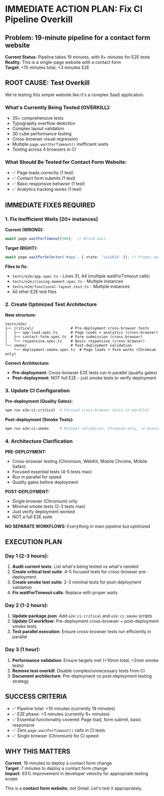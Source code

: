 # IMMEDIATE ACTION PLAN: Fix CI Pipeline Overkill

## Problem: 19-minute pipeline for a contact form website

**Current Status**: Pipeline takes 19 minutes, with 9+ minutes for E2E tests  
**Reality**: This is a single-page website with a contact form  
**Target**: <10 minutes total, <3 minutes E2E  

## ROOT CAUSE: Test Overkill

We're testing this simple website like it's a complex SaaS application.

### What's Currently Being Tested (OVERKILL):
- 35+ comprehensive tests
- Typography overflow detection
- Complex layout validation  
- 3D cube performance testing
- Cross-browser visual regression
- Multiple `page.waitForTimeout()` inefficient waits
- Testing across 4 browsers in CI

### What Should Be Tested for Contact Form Website:
- ✅ Page loads correctly (1 test)
- ✅ Contact form submits (1 test)  
- ✅ Basic responsive behavior (1 test)
- ✅ Analytics tracking works (1 test)

## IMMEDIATE FIXES REQUIRED

### 1. Fix Inefficient Waits (20+ instances)

**Current (WRONG):**
```typescript
await page.waitForTimeout(500);  // Blind wait
```

**Target (RIGHT):**
```typescript
await page.waitForSelector('#app', { state: 'visible' }); // Proper wait
```

**Files to fix:**
- `tests/e2e/app.spec.ts` - Lines 31, 44 (multiple waitForTimeout calls)
- `tests/e2e/closing-moment.spec.ts` - Multiple instances
- `tests/e2e/functional-layout.test.ts` - Multiple instances
- All other E2E test files

### 2. Create Optimized Test Architecture

**New structure:**
```
tests/e2e/
├── critical/                 # Pre-deployment cross-browser tests
│   ├── app-load.spec.ts      # Page loads + analytics (cross-browser)
│   ├── contact-form.spec.ts  # Form submission (cross-browser)
│   └── responsive.spec.ts    # Basic responsive (cross-browser)
└── smoke/                    # Post-deployment validation
    └── deployment-smoke.spec.ts  # Page loads + form works (Chromium only)
```

**Correct Architecture:**
- **Pre-deployment**: Cross-browser E2E tests run in parallel (quality gates)
- **Post-deployment**: NOT full E2E - just smoke tests to verify deployment

### 3. Update CI Configuration

**Pre-deployment (Quality Gates):**
```bash
npm run e2e:ci:critical  # Focused cross-browser tests in parallel
```

**Post-deployment (Smoke Tests):**
```bash
npm run e2e:ci:smoke     # Minimal validation, Chromium only, <2 minutes
```

### 4. Architecture Clarification

**PRE-DEPLOYMENT:**
- Cross-browser testing (Chromium, WebKit, Mobile Chrome, Mobile Safari)
- Focused essential tests (4-5 tests max)
- Run in parallel for speed
- Quality gates before deployment

**POST-DEPLOYMENT:**
- Single browser (Chromium) only
- Minimal smoke tests (2-3 tests max)
- Just verify deployment worked
- NOT a full E2E suite

**NO SEPARATE WORKFLOWS:** Everything in main pipeline but optimized

## EXECUTION PLAN

### Day 1 (2-3 hours):
1. **Audit current tests**: List what's being tested vs what's needed
2. **Create critical test suite**: 4-5 focused tests for cross-browser pre-deployment
3. **Create smoke test suite**: 2-3 minimal tests for post-deployment validation
4. **Fix waitForTimeout calls**: Replace with proper waits

### Day 2 (1-2 hours):
1. **Update package.json**: Add `e2e:ci:critical` and `e2e:ci:smoke` scripts
2. **Update CI workflow**: Pre-deployment cross-browser + post-deployment smoke tests
3. **Test parallel execution**: Ensure cross-browser tests run efficiently in parallel

### Day 3 (1 hour):
1. **Performance validation**: Ensure targets met (<10min total, <2min smoke tests)
2. **Remove test overkill**: Disable complex/unnecessary tests from CI
3. **Document architecture**: Pre-deployment vs post-deployment testing strategy

## SUCCESS CRITERIA

- ✅ Pipeline total: <10 minutes (currently 19 minutes)
- ✅ E2E phase: <3 minutes (currently 9+ minutes)  
- ✅ Essential functionality covered: Page load, form submit, basic responsive
- ✅ Zero `page.waitForTimeout()` calls in CI tests
- ✅ Single browser (Chromium) for CI speed

## WHY THIS MATTERS

**Current**: 19 minutes to deploy a contact form change  
**Target**: 7 minutes to deploy a contact form change  
**Impact**: 63% improvement in developer velocity for appropriate testing scope

This is a **contact form website**, not Gmail. Let's test it appropriately.